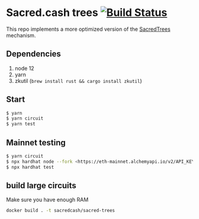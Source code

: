 # Sacred.cash trees [![Build Status](https://github.com/sacredcash/sacred-trees/workflows/build/badge.svg)](https://github.com/sacredcash/sacred-trees/actions)

This repo implements a more optimized version of the [SacredTrees](https://github.com/sacredcash/sacred-anonymity-mining/blob/080d0f83665fa686d7fe42dd57fb5975d0f1ca58/contracts/SacredTrees.sol) mechanism.

## Dependencies

1. node 12
2. yarn
3. zkutil (`brew install rust && cargo install zkutil`)

## Start

```bash
$ yarn
$ yarn circuit
$ yarn test
```

## Mainnet testing

```bash
$ yarn circuit
$ npx hardhat node --fork <https://eth-mainnet.alchemyapi.io/v2/API_KEY> --fork-block-number 11827889
$ npx hardhat test
```

## build large circuits

Make sure you have enough RAM

```bash
docker build . -t sacredcash/sacred-trees
```
